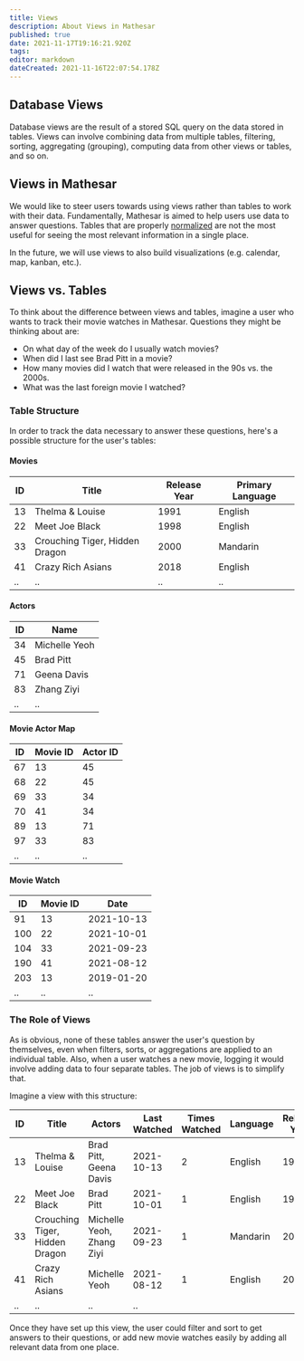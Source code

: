 ```yaml
---
title: Views
description: About Views in Mathesar
published: true
date: 2021-11-17T19:16:21.920Z
tags: 
editor: markdown
dateCreated: 2021-11-16T22:07:54.178Z
---
```


## Database Views

Database views are the result of a stored SQL query on the data stored in tables. Views can involve combining data from multiple tables, filtering, sorting, aggregating (grouping), computing data from other views or tables, and so on.

## Views in Mathesar

We would like to steer users towards using views rather than tables to work with their data. Fundamentally, Mathesar is aimed to help users use data to answer questions. Tables that are properly [normalized](https://en.wikipedia.org/wiki/Database_normalization) are not the most useful for seeing the most relevant information in a single place.

In the future, we will use views to also build visualizations (e.g. calendar, map, kanban, etc.).

## Views vs. Tables
To think about the difference between views and tables, imagine a user who wants to track their movie watches in Mathesar. Questions they might be thinking about are:
- On what day of the week do I usually watch movies?
- When did I last see Brad Pitt in a movie?
- How many movies did I watch that were released in the 90s vs. the 2000s.
- What was the last foreign movie I watched?

### Table Structure
In order to track the data necessary to answer these questions,  here's a possible structure for the user's tables:

#### Movies
| ID | Title | Release Year | Primary Language |
|-|-|-|-|
| 13 | Thelma & Louise | 1991 | English |
| 22 | Meet Joe Black | 1998 | English |
| 33 | Crouching Tiger, Hidden Dragon | 2000 | Mandarin |
| 41 | Crazy Rich Asians | 2018 | English |
| .. | .. | .. | .. |

#### Actors
| ID | Name |
|-|-|
| 34 | Michelle Yeoh |
| 45 | Brad Pitt |
| 71 | Geena Davis |
| 83 | Zhang Ziyi |
| .. | .. |

#### Movie Actor Map
| ID | Movie ID | Actor ID |
|-|-|-|
| 67 | 13 | 45 |
| 68 | 22 | 45 |
| 69 | 33 | 34 | 
| 70 | 41 | 34 |
| 89 | 13 | 71 |
| 97 | 33 | 83 | 
| .. | .. | .. |

#### Movie Watch
| ID | Movie ID | Date |
|-|-|-|
| 91 | 13 | 2021-10-13 |
| 100 | 22 | 2021-10-01 |
| 104 | 33 | 2021-09-23 | 
| 190 | 41 | 2021-08-12 |
| 203 | 13 | 2019-01-20 |
| .. | .. | .. |

### The Role of Views
As is obvious, none of these tables answer the user's question by themselves, even when filters, sorts, or aggregations are applied to an individual table. Also, when a user watches a new movie, logging it would involve adding data to four separate tables. The job of views is to simplify that.

Imagine a view with this structure:

| ID | Title | Actors | Last Watched | Times Watched | Language | Release Year | 
|-|-|-|-|-|-|-|
| 13 | Thelma & Louise | Brad Pitt, Geena Davis | 2021-10-13 | 2 | English | 1991 |
| 22 | Meet Joe Black | Brad Pitt | 2021-10-01 | 1 | English | 1998 |
| 33 | Crouching Tiger, Hidden Dragon | Michelle Yeoh, Zhang Ziyi | 2021-09-23 | 1 | Mandarin | 2000 |
| 41 | Crazy Rich Asians | Michelle Yeoh | 2021-08-12 | 1 | English | 2018 |
| .. | .. | .. | .. |

Once they have set up this view, the user could filter and sort to get answers to their questions, or add new movie watches easily by adding all relevant data from one place.

